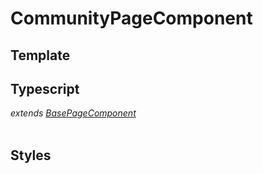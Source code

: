 # CommunityPageComponent

## Template

## Typescript
*extends [BasePageComponent](/Docs/src/app/components/pages/BasePageComponent.md)*<br><br>
## Styles